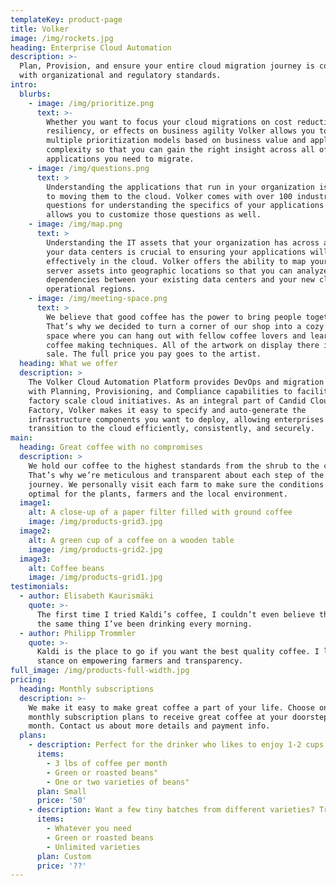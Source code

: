 ```yaml
---
templateKey: product-page
title: Volker
image: /img/rockets.jpg
heading: Enterprise Cloud Automation
description: >-
  Plan, Provision, and ensure your entire cloud migration journey is compliant
  with organizational and regulatory standards.
intro:
  blurbs:
    - image: /img/prioritize.png
      text: >-
        Whether you want to focus your cloud migrations on cost reductions, data
        resiliency, or effects on business agility Volker allows you to develop
        multiple prioritization models based on business value and application
        complexity so that you can gain the right insight across all of the
        applications you need to migrate.
    - image: /img/questions.png
      text: >
        Understanding the applications that run in your organization is critical
        to moving them to the cloud. Volker comes with over 100 industry proven
        questions for understanding the specifics of your applications and
        allows you to customize those questions as well.
    - image: /img/map.png
      text: >
        Understanding the IT assets that your organization has across all of
        your data centers is crucial to ensuring your applications will run
        effectively in the cloud. Volker offers the ability to map your existing
        server assets into geographic locations so that you can analyze latency
        dependencies between your existing data centers and your new cloud based
        operational regions.
    - image: /img/meeting-space.png
      text: >
        We believe that good coffee has the power to bring people together.
        That’s why we decided to turn a corner of our shop into a cozy meeting
        space where you can hang out with fellow coffee lovers and learn about
        coffee making techniques. All of the artwork on display there is for
        sale. The full price you pay goes to the artist.
  heading: What we offer
  description: >
    The Volker Cloud Automation Platform provides DevOps and migration teams
    with Planning, Provisioning, and Compliance capabilities to facilitate
    factory scale cloud initiatives. As an integral part of Candid Cloud
    Factory, Volker makes it easy to specify and auto-generate the
    infrastructure components you want to deploy, allowing enterprises to
    transition to the cloud efficiently, consistently, and securely.
main:
  heading: Great coffee with no compromises
  description: >
    We hold our coffee to the highest standards from the shrub to the cup.
    That’s why we’re meticulous and transparent about each step of the coffee’s
    journey. We personally visit each farm to make sure the conditions are
    optimal for the plants, farmers and the local environment.
  image1:
    alt: A close-up of a paper filter filled with ground coffee
    image: /img/products-grid3.jpg
  image2:
    alt: A green cup of a coffee on a wooden table
    image: /img/products-grid2.jpg
  image3:
    alt: Coffee beans
    image: /img/products-grid1.jpg
testimonials:
  - author: Elisabeth Kaurismäki
    quote: >-
      The first time I tried Kaldi’s coffee, I couldn’t even believe that was
      the same thing I’ve been drinking every morning.
  - author: Philipp Trommler
    quote: >-
      Kaldi is the place to go if you want the best quality coffee. I love their
      stance on empowering farmers and transparency.
full_image: /img/products-full-width.jpg
pricing:
  heading: Monthly subscriptions
  description: >-
    We make it easy to make great coffee a part of your life. Choose one of our
    monthly subscription plans to receive great coffee at your doorstep each
    month. Contact us about more details and payment info.
  plans:
    - description: Perfect for the drinker who likes to enjoy 1-2 cups per day.
      items:
        - 3 lbs of coffee per month
        - Green or roasted beans"
        - One or two varieties of beans"
      plan: Small
      price: '50'
    - description: Want a few tiny batches from different varieties? Try our custom plan
      items:
        - Whatever you need
        - Green or roasted beans
        - Unlimited varieties
      plan: Custom
      price: '??'
---
```


